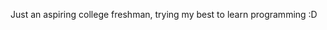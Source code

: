 Just an aspiring college freshman, trying my best to learn programming :D

<!---
zellybean5/zellybean5 is a ✨ special ✨ repository because its `README.md` (this file) appears on your GitHub profile.
You can click the Preview link to take a look at your changes.
--->
